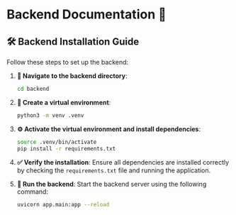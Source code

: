 # Backend Documentation 🚀

## 🛠️ Backend Installation Guide

Follow these steps to set up the backend:

1. **📂 Navigate to the backend directory**:
    ```bash
    cd backend
    ```

2. **🌱 Create a virtual environment**:
    ```bash
    python3 -m venv .venv
    ```

3. **⚙️ Activate the virtual environment and install dependencies**:
    ```bash
    source .venv/bin/activate
    pip install -r requirements.txt
    ```

4. **✅ Verify the installation**:
    Ensure all dependencies are installed correctly by checking the `requirements.txt` file and running the application.

5. **🚀 Run the backend**:
    Start the backend server using the following command:
    ```bash
    uvicorn app.main:app --reload
    ```
